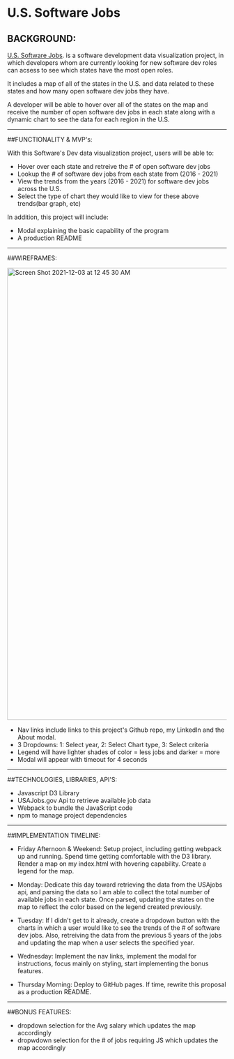 # U.S. Software Jobs

## BACKGROUND:

[U.S. Software Jobs](https://apgupta3091.github.io/U.S.-Software-Jobs/).
is a software development data visualization project,
in which developers whom are currently looking for new software dev 
roles can acsess to see which states have the most open roles. 

It includes a map of all of the states in the U.S. and data related
to these states and how many open software dev jobs they have. 

A developer will be able to hover over all of the states on the map 
and receive the number of open software dev jobs in each state along 
with a dynamic chart to see the data for each region in the U.S.

-----------------------------------------------------------------------------

##FUNCTIONALITY & MVP's:

With this Software's Dev data visualization project, users will be able to:

- Hover over each state and retreive the # of open software dev jobs
- Lookup the # of software dev jobs from each state from (2016 - 2021)
- View the trends from the years (2016 - 2021) for software dev jobs across the U.S.
- Select the type of chart they would like to view for these above trends(bar graph, etc)

In addition, this project will include:

- Modal explaining the basic capability of the program 
- A production README

-----------------------------------------------------------------------------

##WIREFRAMES:

<img width="1037" alt="Screen Shot 2021-12-03 at 12 45 30 AM" src="https://user-images.githubusercontent.com/53449807/144551929-0a25766d-0627-4147-a6c6-6bb5285b40b7.png">

- Nav links include links to this project's Github repo, my LinkedIn and the About modal.
- 3 Dropdowns: 1: Select year, 2: Select Chart type, 3: Select criteria
- Legend will have lighter shades of color = less jobs and darker = more
- Modal will appear with timeout for 4 seconds



-----------------------------------------------------------------------------

##TECHNOLOGIES, LIBRARIES, API'S:

- Javascript D3 Library
- USAJobs.gov Api to retrieve available job data
- Webpack to bundle the JavaScript code
- npm to manage project dependencies

-----------------------------------------------------------------------------

##IMPLEMENTATION TIMELINE:

- Friday Afternoon & Weekend: Setup project, including getting webpack up and running. Spend time getting comfortable with the D3 library. Render a map on my index.html with hovering capability. Create a legend for the map.

- Monday: Dedicate this day toward retrieving the data from the USAjobs api, and parsing the data so I am able to collect the total number of available jobs in each state. Once parsed, updating the states on the map to reflect the color based on the legend created previously.

- Tuesday: If I didn't get to it already, create a dropdown button with the charts in which a user would like to see the trends of the # of software dev jobs. Also, retreiving the data from the previous 5 years of the jobs and updating the map when a user selects the specified year.

- Wednesday: Implement the nav links, implement the modal for instructions, focus mainly on styling, start implementing the bonus features.

- Thursday Morning: Deploy to GitHub pages. If time, rewrite this proposal as a production README.

-----------------------------------------------------------------------------

##BONUS FEATURES:

- dropdown selection for the Avg salary which updates the map accordingly
- dropwdown selection for the # of jobs requiring JS which updates the map accordingly
